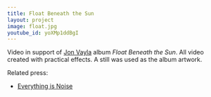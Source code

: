 ```yaml
---
title: Float Beneath the Sun
layout: project
image: float.jpg
youtube_id: yoXMp1ddBgI
---
```


Video in support of [Jon Vayla] album _Float Beneath the Sun_. All video created
with practical effects. A still was used as the album artwork.

Related press:

- [Everything is Noise](http://everythingisnoise.net/reviews/jon-vayla-float-beneath-the-sun/)

[jon vayla]: https://jonvayla.bandcamp.com
